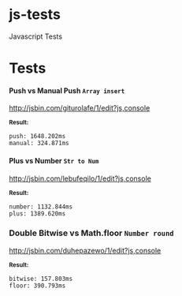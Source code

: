 # js-tests
Javascript Tests

# Tests 

#### Push vs Manual Push `Array insert`
http://jsbin.com/giturolafe/1/edit?js,console

<sub><strong>Result:</strong></sub><br>
```
push: 1648.202ms
manual: 324.871ms
```


#### Plus vs Number `Str to Num`
http://jsbin.com/lebufeqilo/1/edit?js,console

<sub><strong>Result:</strong></sub><br>
```
number: 1132.844ms
plus: 1389.620ms
```

### Double Bitwise vs Math.floor `Number round`
http://jsbin.com/duhepazewo/1/edit?js,console

<sub><strong>Result:</strong></sub><br>
```
bitwise: 157.803ms
floor: 390.793ms
```
